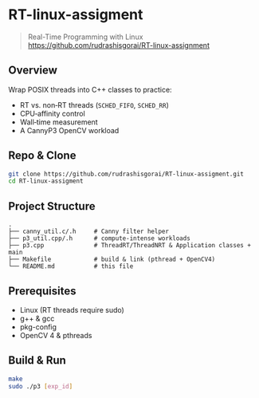# RT-linux-assigment

> Real-Time Programming with Linux  
> https://github.com/rudrashisgorai/RT-linux-assignment

## Overview  
Wrap POSIX threads into C++ classes to practice:
- RT vs. non‑RT threads (`SCHED_FIFO`, `SCHED_RR`)
- CPU‑affinity control
- Wall‑time measurement
- A CannyP3 OpenCV workload

## Repo & Clone
```bash
git clone https://github.com/rudrashisgorai/RT-linux-assigment.git
cd RT-linux-assigment
```

## Project Structure
```
.
├── canny_util.c/.h     # Canny filter helper
├── p3_util.cpp/.h      # compute‑intense workloads
├── p3.cpp              # ThreadRT/ThreadNRT & Application classes + main
├── Makefile            # build & link (pthread + OpenCV4)
└── README.md           # this file
```

## Prerequisites  
- Linux (RT threads require sudo)  
- g++ & gcc  
- pkg-config  
- OpenCV 4 & pthreads

## Build & Run
```bash
make
sudo ./p3 [exp_id]
```

